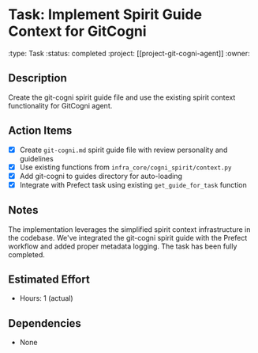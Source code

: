 # Task: Implement Spirit Guide Context for GitCogni
:type: Task
:status: completed
:project: [[project-git-cogni-agent]]
:owner:

## Description
Create the git-cogni spirit guide file and use the existing spirit context functionality for GitCogni agent.

## Action Items
- [x] Create `git-cogni.md` spirit guide file with review personality and guidelines
- [x] Use existing functions from `infra_core/cogni_spirit/context.py` 
- [x] Add git-cogni to guides directory for auto-loading
- [x] Integrate with Prefect task using existing `get_guide_for_task` function

## Notes
The implementation leverages the simplified spirit context infrastructure in the codebase. We've integrated the git-cogni spirit guide with the Prefect workflow and added proper metadata logging. The task has been fully completed.

## Estimated Effort
- Hours: 1 (actual)

## Dependencies
- None